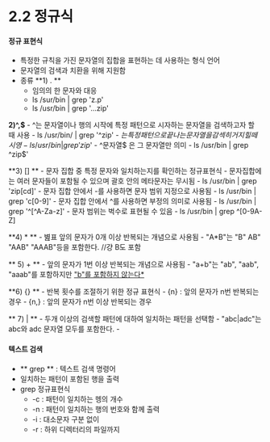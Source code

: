 # 2.2 정규식
#### 정규 표현식
- 특정한 규칙을 가진 문자열의 집합을 표현하는 데 사용하는 형식 언어
- 문자열의 검색과 치환을 위해 지원함
- 종류
 **1) . **
	- 임의의 한 문자와 대응
	- ls /sur/bin | grep 'z.p'
	- ls /usr/bin | grep '...zip'
	
 **2)^,$**
 	- ^는 문자열이나 행의 시작에 특정 패턴으로 시자하는 문자열을 검색하고자 할 때 사용
 	- ls /usr/bin/ | grep '^zip'
 	- $는 특정 패턴으로 끝나는 문자열을 감섹히거지 힐 떼 시영
 	- ls /usr/bin | grep 'zip$'
 	- ^문자열$ 은 그 문자열만 의미
 	- ls /usr/bin | grep ^zip$'
 
 **3) [] **
 	- 문자 집합 중 특정 문자와 일치하는지를 확인하는 정규표현식
 	- 문자집합에는 여러 문자들이 포함될 수 있으며 괄호 안의 메타문자는 무시됨
 	- ls /usr/bin | grep 'zip[cd]'
 	- 문자 집합 안에서 -를 사용하면 문자 범위 지정으로 사용됨
 	- ls /usr/bin | grep 'c[0-9]'
 	- 문자 집합 안에서 ^를 사용하면 부정의 의미로 사용됨
 	-  ls /usr/bin | grep '^[^A-Za-z]'
	- 문자 범위는 벅수로 표현될 수 있음
	- ls /usr/bin | grep ^[0-9A-Z]

 **4) * **
 	- 볊표 앞의 문자가 0개 이상 반복되는 개념으로 사용됨
 	- "A*B"는 "B" AB" "AAB" "AAAB"등을 포함한다.   //걍 B도 포함
 
 ** 5) + **
 	- 앞의 문자가 1번 이상 반복되는 개념으로 사용됨
 	- "a+b"는 "ab", "aab", "aaab"를 포함하지만 <u>"b"를 포함하지 않는다*</u>
 	
 **6) {} **
 	- 반복 횟수를 조절하기 위한 정규 표현식
 	- {n} : 앞의 문자가 n번 반복되는 경우
 	- {n,} : 앞의 문자가 n번 이상 반복되는 경우
 
 ** 7) | **
 	- 두개 이상의 검색할 패턴에 대하여 일치하는 패턴을 선택함
 	- "abc|adc"는 abc와 adc 문자열 모두를 포함한다. 
 	- 

#### 텍스트 검색 
- ** grep ** : 텍스트 검색 명령어
- 일치하는 패턴이 포함된 행을 출력
- grep 정규표현식
	- -c : 패턴이 일치하는 헹의 개수
	- -n : 패턴이 일치하는 행의 번호와 함께 출력
	- -i : 대소문자 구분 없이
	- -r : 하위 디렉터리의 파일까지

